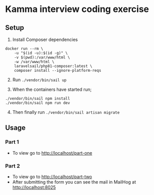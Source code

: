 # Kamma interview coding exercise

## Setup

1. Install Composer dependencies

```shell
docker run --rm \
    -u "$(id -u):$(id -g)" \
    -v $(pwd):/var/www/html \
    -w /var/www/html \
    laravelsail/php81-composer:latest \
    composer install --ignore-platform-reqs
```

2. Run `./vendor/bin/sail up`

3. When the containers have started run;

```shell
./vendor/bin/sail npm install
./vendor/bin/sail npm run dev
```

4. Then finally run `./vendor/bin/sail artisan migrate`

## Usage

### Part 1

* To view go to [http://localhost/part-one]()

### Part 2

* To view go to [http://localhost/part-two]()
* After submitting the form you can see the mail in MailHog at [http://localhost:8025]()
